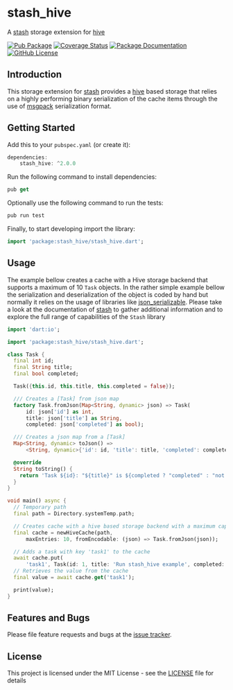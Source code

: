 # stash_hive
A [stash](https://github.com/ivoleitao/stash) storage extension for [hive](https://pub.dev/packages/hive)

[![Pub Package](https://img.shields.io/pub/v/stash_hive.svg?style=flat-square)](https://pub.dartlang.org/packages/stash_hive)
[![Coverage Status](https://codecov.io/gh/ivoleitao/stash_hive/graph/badge.svg?flag=stash_hive)](https://codecov.io/gh/ivoleitao/stash_hive)
[![Package Documentation](https://img.shields.io/badge/doc-stash_hive-blue.svg)](https://www.dartdocs.org/documentation/stash_hive/latest)
[![GitHub License](https://img.shields.io/badge/License-MIT-yellow.svg)](https://opensource.org/licenses/MIT)

## Introduction

This storage extension for [stash](https://pub.dartlang.org/packages/stash) provides a 
[hive](https://pub.dev/packages/hive) based storage that relies on a highly performing binary serialization of the cache items through the use of [msgpack](https://msgpack.org) serialization format.

## Getting Started

Add this to your `pubspec.yaml` (or create it):

```dart
dependencies:
    stash_hive: ^2.0.0
```

Run the following command to install dependencies:

```dart
pub get
```

Optionally use the following command to run the tests:

```dart
pub run test
```

Finally, to start developing import the library:

```dart
import 'package:stash_hive/stash_hive.dart';
```

## Usage

The example bellow creates a cache with a Hive storage backend that supports a maximum of 10 `Task` objects. In the rather simple example bellow the serialization and deserialization of the object is coded by hand but normally it relies on the usage of libraries like [json_serializable](https://pub.dev/packages/json_serializable). Please take a look at the documentation of [stash](https://pub.dartlang.org/packages/stash) to gather additional information and to explore the full range of capabilities of the `Stash` library

```dart
import 'dart:io';

import 'package:stash_hive/stash_hive.dart';

class Task {
  final int id;
  final String title;
  final bool completed;

  Task({this.id, this.title, this.completed = false});

  /// Creates a [Task] from json map
  factory Task.fromJson(Map<String, dynamic> json) => Task(
      id: json['id'] as int,
      title: json['title'] as String,
      completed: json['completed'] as bool);

  /// Creates a json map from a [Task]
  Map<String, dynamic> toJson() =>
      <String, dynamic>{'id': id, 'title': title, 'completed': completed};

  @override
  String toString() {
    return 'Task ${id}: "${title}" is ${completed ? "completed" : "not completed"}';
  }
}

void main() async {
  // Temporary path
  final path = Directory.systemTemp.path;

  // Creates cache with a hive based storage backend with a maximum capacity of 10 entries
  final cache = newHiveCache(path,
      maxEntries: 10, fromEncodable: (json) => Task.fromJson(json));

  // Adds a task with key 'task1' to the cache
  await cache.put(
      'task1', Task(id: 1, title: 'Run stash_hive example', completed: true));
  // Retrieves the value from the cache
  final value = await cache.get('task1');

  print(value);
}
```

## Features and Bugs

Please file feature requests and bugs at the [issue tracker][tracker].

[tracker]: https://github.com/ivoleitao/stash/issues/new

## License

This project is licensed under the MIT License - see the [LICENSE](https://github.com/ivoleitao/stash/LICENSE) file for details